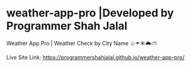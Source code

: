 # weather-app-pro |Developed by Programmer Shah Jalal
Weather App Pro | Weather Check by City Name ☺️☂️☀️🌥️⛅

Live Site Link: https://programmershahjalal.github.io/weather-app-pro/

